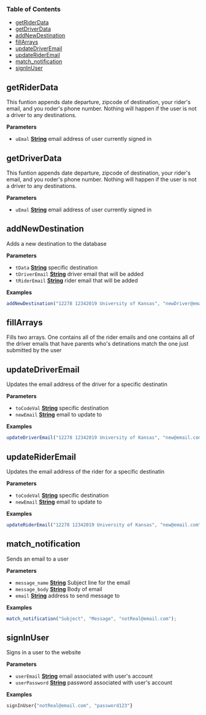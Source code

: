 ### Table of Contents

-   [getRiderData](#getriderdata)
-   [getDriverData](#getdriverdata)
-   [addNewDestination](#addnewdestination)
-   [fillArrays](#fillarrays)
-   [updateDriverEmail](#updatedriveremail)
-   [updateRiderEmail](#updaterideremail)
-   [match_notification](#match_notification)
-   [signInUser](#signinuser)

## getRiderData

This funtion appends date departure, zipcode of destination, your rider's email, and you roder's phone number. Nothing will happen if the user is not a driver to any destinations.

**Parameters**

-   `uEmal` **[String](https://developer.mozilla.org/en-US/docs/Web/JavaScript/Reference/Global_Objects/String)** email address of user currently signed in

## getDriverData

This funtion appends date departure, zipcode of destination, your rider's email, and you roder's phone number. Nothing will happen if the user is not a driver to any destinations.

**Parameters**

-   `uEmal` **[String](https://developer.mozilla.org/en-US/docs/Web/JavaScript/Reference/Global_Objects/String)** email address of user currently signed in

## addNewDestination

Adds a new destination to the database

**Parameters**

-   `tData` **[String](https://developer.mozilla.org/en-US/docs/Web/JavaScript/Reference/Global_Objects/String)** specific destination
-   `tDriverEmail` **[String](https://developer.mozilla.org/en-US/docs/Web/JavaScript/Reference/Global_Objects/String)** driver email that will be added
-   `tRiderEmail` **[String](https://developer.mozilla.org/en-US/docs/Web/JavaScript/Reference/Global_Objects/String)** rider email that will be added

**Examples**

```javascript
addNewDestination("12278 12342019 University of Kansas", "newDriver@email.com", "newRider@email.com");
```

## fillArrays

Fills two arrays. One contains all of the rider emails and one contains all of the driver emails that have parents who's detinations match the one just submitted by the user

## updateDriverEmail

Updates the email address of the driver for a specific destinatin

**Parameters**

-   `toCodeVal` **[String](https://developer.mozilla.org/en-US/docs/Web/JavaScript/Reference/Global_Objects/String)** specific destination
-   `newEmail` **[String](https://developer.mozilla.org/en-US/docs/Web/JavaScript/Reference/Global_Objects/String)** email to update to

**Examples**

```javascript
updateDriverEmail("12278 12342019 University of Kansas", "new@email.com");
```

## updateRiderEmail

Updates the email address of the rider for a specific destinatin

**Parameters**

-   `toCodeVal` **[String](https://developer.mozilla.org/en-US/docs/Web/JavaScript/Reference/Global_Objects/String)** specific destination
-   `newEmail` **[String](https://developer.mozilla.org/en-US/docs/Web/JavaScript/Reference/Global_Objects/String)** email to update to

**Examples**

```javascript
updateRiderEmail("12278 12342019 University of Kansas", "new@email.com");
```

## match_notification

Sends an email to a user

**Parameters**

-   `message_name` **[String](https://developer.mozilla.org/en-US/docs/Web/JavaScript/Reference/Global_Objects/String)** Subject line for the email
-   `message_body` **[String](https://developer.mozilla.org/en-US/docs/Web/JavaScript/Reference/Global_Objects/String)** Body of email
-   `email` **[String](https://developer.mozilla.org/en-US/docs/Web/JavaScript/Reference/Global_Objects/String)** address to send message to

**Examples**

```javascript
match_notification("Subject", "Message", "notReal@email.com");
```

## signInUser

Signs in a user to the website

**Parameters**

-   `userEmail` **[String](https://developer.mozilla.org/en-US/docs/Web/JavaScript/Reference/Global_Objects/String)** email associated with user's account
-   `userPassword` **[String](https://developer.mozilla.org/en-US/docs/Web/JavaScript/Reference/Global_Objects/String)** password associated with user's account

**Examples**

```javascript
signInUser{"notReal@email.com", "password123"}
```
